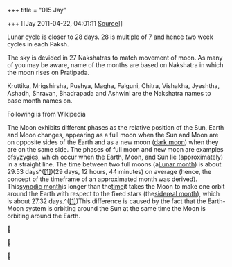 +++
title = "015 Jay"

+++
[[Jay	2011-04-22, 04:01:11 [Source](https://groups.google.com/g/samskrita/c/Byb5vBi_LQk)]]



Lunar cycle is closer to 28 days. 28 is multiple of 7 and hence two week cycles in each Paksh.  
  
The sky is devided in 27 Nakshatras to match movement of moon. As many of you may be aware, name of the months are based on Nakshatra in which the moon rises on Pratipada.  
  
Kruttika, Mrigshirsha, Pushya, Magha, Falguni, Chitra, Vishakha, Jyeshtha, Ashadh, Shravan, Bhadrapada and Ashwini are the Nakshatra names to base month names on.  
  
  
Following is from Wikipedia  
  
The Moon exhibits different phases as the relative position of the Sun, Earth and Moon changes, appearing as a full moon when the Sun and Moon are on opposite sides of the Earth and as a new moon ([dark moon](http://en.wikipedia.org/wiki/Dark_moon)) when they are on the same side. The phases of full moon and new moon are examples of[syzygies](http://en.wikipedia.org/wiki/Syzygy "Syzygy"), which occur when the Earth, Moon, and Sun lie (approximately) in a straight line. The time between two full moons (a[Lunar month](http://en.wikipedia.org/wiki/Lunar_month)) is about 29.53 days^([\[1\]](http://en.wikipedia.org/wiki/Lunar_phase#cite_note-gore1996-0))(29 days, 12 hours, 44 minutes) on average (hence, the concept of the timeframe of an approximated month was derived). This[synodic month](http://en.wikipedia.org/wiki/Synodic_month "Synodic month")is longer than the[time](http://en.wikipedia.org/wiki/Orbital_period "Orbital period")it takes the Moon to make one orbit around the Earth with respect to the fixed stars (the[sidereal month](http://en.wikipedia.org/wiki/Sidereal_month "Sidereal month")), which is about 27.32 days.^([\[1\]](http://en.wikipedia.org/wiki/Lunar_phase#cite_note-gore1996-0))This difference is caused by the fact that the Earth-Moon system is orbiting around the Sun at the same time the Moon is orbiting around the Earth.  
  
  







